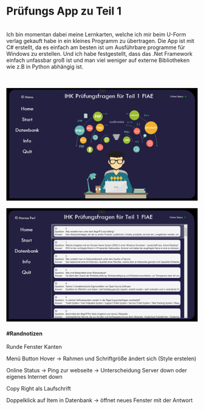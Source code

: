 ﻿<h1> Prüfungs App zu Teil 1</h1>
<br>
Ich bin momentan dabei meine Lernkarten, welche ich mir beim U-Form verlag gekauft habe in ein 
kleines Programm zu übertragen. Die App ist mit C# erstellt, da es einfach am besten ist um Ausführbare programme 
für Windows zu erstellen. Und ich habe festgestellt, dass das .Net Framework einfach unfassbar groß ist
und man viel weniger auf externe Bibliotheken wie z.B in Python abhängig ist.

<br>
<br>
<br>


![Getting Started](Images/app.png)
<br>
<br>
![Getting Started](Images/app_datenbank.png)

<h4>#Randnotizen</h4>

Runde Fenster Kanten

Menü Button Hover -> Rahmen und Schriftgröße ändert sich (Style erstelen)

Online Status -> Ping zur webseite -> Unterscheidung Server down oder eigenes Internet down

Copy Right als Laufschrift

Doppelklick auf Item in Datenbank -> öffnet neues Fenster mit der Antwort

